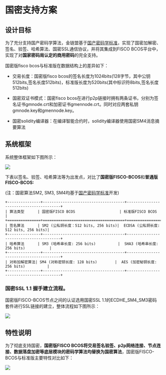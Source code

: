 # 国密支持方案

## 设计目标

  为了充分支持国产密码学算法，金链盟基于[国产密码学标准](http://www.gmbz.org.cn/main/bzlb.html)，实现了国密加解密、签名、验签、哈希算法、国密SSL通信协议，并将其集成到FISCO BCOS平台中，实现了对**国家密码局认定的商用密码**的完全支持。

国密版fisco bcos与标准版在数据结构上的差异如下：

* 交易长度：国密版fisco bcos的签名长度为1024bits(128字节，其中公钥512bits,签名长度512bits)，标准版长度为520bits(其中标识符8bits,签名长度512bits)

* 国密双证书模式：国密fisco bcos在进行p2p链接时拥有两条证书，分别为签名证书gmnode.crt和加密证书gmennode.crt。同时对应两套私钥gmnode.key和gmennode.key。

* 国密solidity编译器：在编译智能合约时，solidity编译器使用国密SM4消息摘要算法

## 系统框架

系统整体框架如下图所示：

![](../../../images/guomi/guomishakehand.png)

  下表以签名、验签、哈希算法等为出发点，对比了**国密版FISCO-BCOS**和**普通版FISCO-BCOS:**

  (注：国密算法SM2, SM3, SM4均基于[国产密码学标准](http://www.gmbz.org.cn/main/bzlb.html)开发)

```eval_rst
+---------------+-------------------------------------+----------------------------------------+
| 算法类型      | 国密版FISCO BCOS                    | 标准版FISCO BCOS                       |
+===============+=====================================+========================================+
| 签名算法      | SM2 (公私钥长度：512 bits, 256 bits)|  ECDSA (公私钥长度: 512 bits, 256 bits)|
+---------------+-------------------------------------+----------------------------------------+
| 哈希算法      | SM3 (哈希串长度: 256 bits)          |  SHA3 (哈希串长度: 256 bits)           |
+---------------+-------------------------------------+----------------------------------------+
| 对称加解密算法| SM4 (对称密钥长度: 128 bits)        |  AES (加密秘钥长度: 256 bits)          |
+---------------+-------------------------------------+----------------------------------------+

```

### 国密SSL 1.1 握手建立流程。

国密版FISCO-BCOS节点之间的认证选用国密SSL 1.1的ECDHE_SM4_SM3密码套件进行SSL链接的建立，整体流程如下图所示：

![](../../../images/guomi/ssl1.png)

## 特性说明

为了彻底支持国密，**国密版FISCO BCOS将交易签名验签、p2p网络连接、节点连接、数据落盘加密等底层模块的密码学算法均替换为国密算法**，国密版FISCO-BCOS与标准版主要特性对比如下：

![](../../../images/guomi/compare.png)